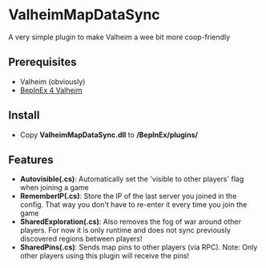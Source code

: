 # ValheimMapDataSync

A very simple plugin to make Valheim a wee bit more coop-friendly

## Prerequisites
* Valheim (obviously)
* [BepInEx 4 Valheim](https://valheim.thunderstore.io/package/denikson/BepInExPack_Valheim/)

## Install
* Copy **ValheimMapDataSync.dll** to **<ValheimGameDir>/BepInEx/plugins/**

## Features
* **Autovisible(.cs)**: Automatically set the 'visible to other players' flag when joining a game
* **RememberIP(.cs)**: Store the IP of the last server you joined in the config. That way you don't have to re-enter it every time you join the game
* **SharedExploration(.cs)**: Also removes the fog of war around other players. For now it is only runtime and does not sync previously discovered regions between players!
* **SharedPins(.cs)**: Sends map pins to other players (via RPC). Note: Only other players using this plugin will receive the pins!